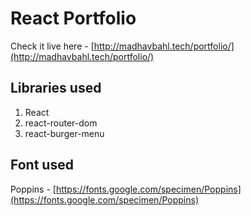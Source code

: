# React Portfolio

Check it live here - [http://madhavbahl.tech/portfolio/](http://madhavbahl.tech/portfolio/)

## Libraries used

1. React
2. react-router-dom
3. react-burger-menu

## Font used

Poppins - [https://fonts.google.com/specimen/Poppins](https://fonts.google.com/specimen/Poppins)